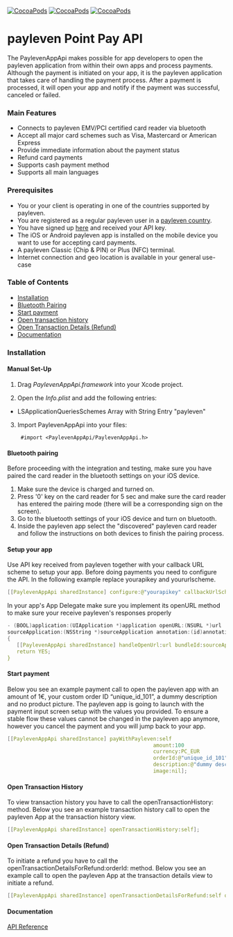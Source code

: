 [![CocoaPods](https://img.shields.io/badge/Platform-iOS-yellow.svg?style=flat-square)]()
[![CocoaPods](https://img.shields.io/badge/Requires-iOS%207+-blue.svg?style=flat-square)]()
[![CocoaPods](https://img.shields.io/badge/Made%20in-Berlin-red.svg?style=flat-square)]()

# payleven Point Pay API

The PaylevenAppApi makes possible for app developers to open the payleven application from within their own apps and process payments. Although the payment is initiated on your app, it is the payleven application that takes care of handling the payment process. After a payment is processed, it will open your app and notify if the payment was successful, canceled or failed. 

### Main Features
- Connects to payleven EMV/PCI certified card reader via bluetooth
- Accept all major card schemes such as Visa, Mastercard or American Express
- Provide immediate information about the payment status 
- Refund card payments
- Supports cash payment method
- Supports all main languages

### Prerequisites
* You or your client is operating in one of the countries supported by payleven.
* You are registered as a regular payleven user in a [payleven country](https://payleven.com/).
* You have signed up [here](https://service.payleven.com/uk/developer?product=apppay) and received your API key.
* The iOS or Android payleven app is installed on the mobile device you want to use for accepting card payments.
* A payleven Classic (Chip & PIN) or Plus (NFC) terminal.
* Internet connection and geo location is available in your general use-case

### Table of Contents
* [Installation](#installation)
* [Bluetooth Pairing](#bluetooth-pairing)
* [Start payment](#start-payment)
* [Open transaction history](#open-transaction-history)
* [Open Transaction Details (Refund)](#open-transaction-details-refund)
* [Documentation](#documentation)

### Installation

#### Manual Set-Up

1. Drag *PaylevenAppApi.framework* into your Xcode project.

2. Open the *Info.plist* and add the following entries:

  * LSApplicationQueriesSchemes Array with String Entry "payleven"

3. Import PaylevenAppApi into your files:

        #import <PaylevenAppApi/PaylevenAppApi.h>


#### Bluetooth pairing
Before proceeding with the integration and testing, make sure you have paired the card reader in the bluetooth settings on your iOS device.
 1. Make sure the device is charged and turned on.
 2. Press '0' key on the card reader for 5 sec and make sure the card reader has entered the pairing mode (there will be a corresponding sign on the screen).
 3. Go to the bluetooth settings of your iOS device and turn on bluetooth.
 4. Inside the payleven app select the "discovered" payleven card reader and follow the instructions on both devices to finish the pairing process.
   
#### Setup your app
Use API key received from payleven together with your callback URL scheme to setup your app. 
Before doing payments you need to configure the API. In the following example replace yourapikey and yoururlscheme.
 ```c
[[PaylevenAppApi sharedInstance] configure:@"yourapikey" callbackUrlScheme:@"yoururlscheme"];

 ```

In your app's App Delegate make sure you implement its openURL method to make sure your receive payleven's responses properly
 ```c
- (BOOL)application:(UIApplication *)application openURL:(NSURL *)url 
sourceApplication:(NSString *)sourceApplication annotation:(id)annotation
{
    [[PaylevenAppApi sharedInstance] handleOpenUrl:url bundleId:sourceApplication];
    return YES;
} 
 ```

#### Start payment
Below you see an example payment call to open the payleven app with an amount of 1€, your custom order ID “unique_id_101”, a dummy description and no product picture. The payleven app is going to launch with the payment input screen setup with the values you provided. To ensure a stable flow these values cannot be changed in the payleven app anymore, however you cancel the payment and you will jump back to your app.

 ```c
[[PaylevenAppApi sharedInstance] payWithPayleven:self 
                                                amount:100 
                                                currency:PC_EUR 
                                                orderId:@"unique_id_101"
                                                description:@"dummy description" 
                                                image:nil];
 ```
  
#### Open Transaction History 
To view transaction history you have to call the openTransactionHistory: method. Below you see an example transaction history call to open the payleven App at the transaction history view.

 ```c
[[PaylevenAppApi sharedInstance] openTransactionHistory:self];

 ```

#### Open Transaction Details (Refund)
To initiate a refund you have to call the openTransactionDetailsForRefund:orderId: method. Below you see an example call to open the payleven App at the transaction details view to initiate a refund.
 ```c
[[PaylevenAppApi sharedInstance] openTransactionDetailsForRefund:self orderId:@"unique_id_101"];

 ```


   
#### Documentation
[API Reference](http://payleven.github.io/Mobile-API-iOS-Internal/AppleDoc/)
